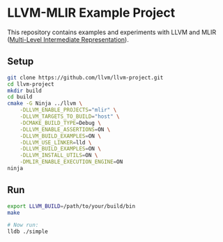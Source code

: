 # LLVM-MLIR Example Project

This repository contains examples and experiments with LLVM and MLIR ([Multi-Level Intermediate Representation](https://mlir.llvm.org/)).

## Setup

```bash
git clone https://github.com/llvm/llvm-project.git
cd llvm-project
mkdir build
cd build
cmake -G Ninja ../llvm \
    -DLLVM_ENABLE_PROJECTS="mlir" \
    -DLLVM_TARGETS_TO_BUILD="host" \
    -DCMAKE_BUILD_TYPE=Debug \
    -DLLVM_ENABLE_ASSERTIONS=ON \
    -DLLVM_BUILD_EXAMPLES=ON \
    -DLLVM_USE_LINKER=lld \
    -DLLVM_BUILD_EXAMPLES=ON \
    -DLLVM_INSTALL_UTILS=ON \
    -DMLIR_ENABLE_EXECUTION_ENGINE=ON
ninja
```

## Run

```bash
export LLVM_BUILD=/path/to/your/build/bin
make

# Now run:
lldb ./simple
```
